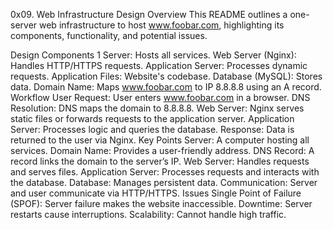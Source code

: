 0x09. Web Infrastructure Design
Overview
This README outlines a one-server web infrastructure to host www.foobar.com, highlighting its components, functionality, and potential issues.

Design
Components
1 Server: Hosts all services.
Web Server (Nginx): Handles HTTP/HTTPS requests.
Application Server: Processes dynamic requests.
Application Files: Website's codebase.
Database (MySQL): Stores data.
Domain Name: Maps www.foobar.com to IP 8.8.8.8 using an A record.
Workflow
User Request: User enters www.foobar.com in a browser.
DNS Resolution: DNS maps the domain to 8.8.8.8.
Web Server: Nginx serves static files or forwards requests to the application server.
Application Server: Processes logic and queries the database.
Response: Data is returned to the user via Nginx.
Key Points
Server: A computer hosting all services.
Domain Name: Provides a user-friendly address.
DNS Record: A record links the domain to the server’s IP.
Web Server: Handles requests and serves files.
Application Server: Processes requests and interacts with the database.
Database: Manages persistent data.
Communication: Server and user communicate via HTTP/HTTPS.
Issues
Single Point of Failure (SPOF): Server failure makes the website inaccessible.
Downtime: Server restarts cause interruptions.
Scalability: Cannot handle high traffic.
